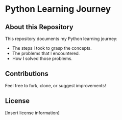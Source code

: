 # Python Learning Journey

## About this Repository
This repository documents my Python learning journey:
- The steps I took to grasp the concepts.
- The problems that I encountered.
- How I solved those problems.


## Contributions
Feel free to fork, clone, or suggest improvements!

## License
[Insert license information]
